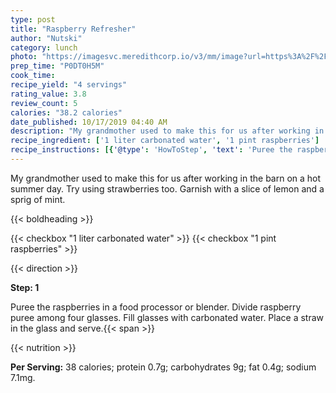 ```yaml
---
type: post
title: "Raspberry Refresher"
author: "Nutski"
category: lunch
photo: "https://imagesvc.meredithcorp.io/v3/mm/image?url=https%3A%2F%2Fimages.media-allrecipes.com%2Fuserphotos%2F876294.jpg"
prep_time: "P0DT0H5M"
cook_time: 
recipe_yield: "4 servings"
rating_value: 3.8
review_count: 5
calories: "38.2 calories"
date_published: 10/17/2019 04:40 AM
description: "My grandmother used to make this for us after working in the barn on a hot summer day. Try using strawberries too. Garnish with a slice of lemon and a sprig of mint."
recipe_ingredient: ['1 liter carbonated water', '1 pint raspberries']
recipe_instructions: [{'@type': 'HowToStep', 'text': 'Puree the raspberries in a food processor or blender. Divide raspberry puree among four glasses. Fill glasses with carbonated water. Place a straw in the glass and serve.\n'}]
---
```


My grandmother used to make this for us after working in the barn on a hot summer day. Try using strawberries too. Garnish with a slice of lemon and a sprig of mint. 

{{< boldheading >}}

{{< checkbox "1 liter carbonated water" >}}
{{< checkbox "1 pint raspberries" >}}


{{< direction >}}

**Step: 1**

Puree the raspberries in a food processor or blender. Divide raspberry puree among four glasses. Fill glasses with carbonated water. Place a straw in the glass and serve.{{< span >}}

{{< nutrition >}}

**Per Serving:** 38 calories; protein 0.7g; carbohydrates 9g; fat 0.4g; sodium 7.1mg.